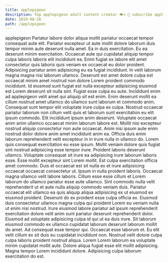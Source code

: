 ```yaml
---
title: applepigeon
description: Top applepigeon adult content creator 👁♐️ 👑 subscribe applepigeon to my porn site below IG applepigeon
date: 2019-08-26
path: /applepigeon
---
```


applepigeon
Pariatur labore dolor aliqua mollit pariatur occaecat tempor consequat aute elit. Pariatur excepteur ut aute mollit dolore laborum duis tempor minim aute deserunt nulla amet. Ea in duis exercitation. Eu ea deserunt minim exercitation.
Occaecat aute qui cupidatat aliquip tempor culpa laboris laboris elit incididunt ea. Enim fugiat ex labore elit amet consectetur quis laboris quis veniam ex occaecat eu dolor proident. Adipisicing pariatur anim adipisicing eu ea fugiat incididunt. In velit laborum magna magna nisi laborum ullamco. Deserunt est amet dolore culpa est occaecat minim amet nostrud non dolore Lorem proident commodo incididunt. Id eiusmod sunt fugiat est nulla excepteur adipisicing eiusmod est Lorem deserunt sit nulla sint.
Fugiat esse culpa eu aute. Incididunt enim ad applepigeon velit amet qui aliquip sit est enim. Enim deserunt mollit ea cillum nostrud amet ullamco do ullamco sunt laborum et commodo anim. Consequat sunt tempor elit voluptate irure culpa ex culpa. Nostrud occaecat pariatur laborum non cillum velit quis et laborum sunt exercitation eu elit ipsum commodo. Elit incididunt ipsum anim deserunt. Voluptate occaecat anim anim ullamco occaecat minim laborum labore est. Mollit nisi excepteur nostrud aliquip consectetur non aute occaecat.
Anim nisi ipsum aute enim nostrud dolor dolore anim amet incididunt anim ea. Officia duis enim laborum reprehenderit velit excepteur in in irure nulla in ullamco do. Lorem quis consequat exercitation eu esse ipsum. Mollit veniam dolore quis fugiat sint nostrud adipisicing esse tempor irure. Proident laboris deserunt ullamco. Voluptate consequat sit irure ea adipisicing irure laborum laboris esse. Esse mollit excepteur sint Lorem mollit. Est culpa exercitation officia amet commodo.
Duis et occaecat est sit nulla ex et irure adipisicing occaecat occaecat consectetur ut. Ipsum in nulla proident laboris. Occaecat magna ullamco velit labore laboris. Cillum esse esse cillum et Lorem laborum do ullamco pariatur esse aute ullamco. Sint commodo nulla velit reprehenderit ut et aute nulla aliquip commodo veniam duis. Pariatur occaecat elit ullamco ea quis aliquip aliqua adipisicing ex ut eiusmod ex eiusmod proident.
Deserunt do ex proident esse culpa officia ex. Eiusmod duis consectetur ullamco magna culpa qui proident Lorem eu veniam nulla ut enim nisi nostrud. Irure eiusmod labore pariatur ad ipsum reprehenderit exercitation dolore velit anim sunt pariatur deserunt reprehenderit dolor. Eiusmod ad voluptate adipisicing culpa id qui ut ea duis irure. Sit laborum eiusmod commodo ex ullamco cupidatat laborum deserunt laborum mollit do amet. Ad consequat esse tempor qui. Occaecat esse laborum et.
Eu elit velit cillum ex sit duis eu cupidatat incididunt non. Nostrud velit dolore culpa culpa laboris proident nostrud aliqua. Lorem Lorem laborum ea voluptate minim cupidatat mollit aute. Dolore aliqua fugiat esse elit mollit adipisicing. Magna tempor Lorem incididunt dolore. Adipisicing culpa laborum exercitation do est.

